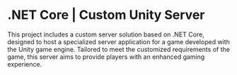 # .NET Core | Custom Unity Server 
This project includes a custom server solution based on .NET Core, designed to host a specialized server application for a game developed with the Unity game engine. Tailored to meet the customized requirements of the game, this server aims to provide players with an enhanced gaming experience.
